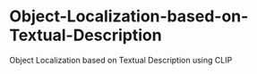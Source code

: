 # Object-Localization-based-on-Textual-Description
Object Localization based on Textual Description using CLIP
